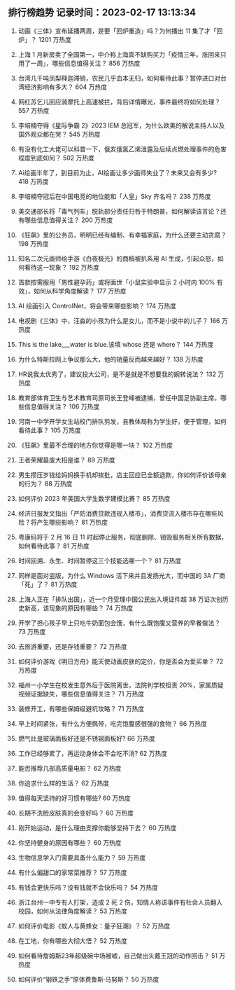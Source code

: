 
## 排行榜趋势 记录时间：2023-02-17 13:13:34
  
  1. 动画《三体》宣布延播两周，是要「回炉重造」吗？为何播出 11 集了才「回炉」？ 1201 万热度
    
  2. 上海 1 月新房卖了全国第一，中介称上海真不缺购买力「疫情三年，涨回来只用了一周」，哪些信息值得关注？ 856 万热度
    
  3. 台湾几千吨凤梨释迦滞销，农民几乎血本无归，如何看待此事？暂停进口对台湾经济影响有多大？ 604 万热度
    
  4. 网红苏乞儿回应骑摩托上高速被拦，背后详情曝光，事件最终将如何处理？ 557 万热度
    
  5. 李培楠夺得《星际争霸 2》2023 IEM 总冠军，为什么欧美的解说主持人以及国外观众都在哭？ 545 万热度
    
  6. 有没有化工大佬可以科普一下，俄亥俄氯乙烯泄露及后续点燃处理事件的危害程度到底如何？ 502 万热度
    
  7. Ai绘画半年了，到目前为止，AI绘画让多少画师失业了？未来又会有多少? 418 万热度
    
  8. 李培楠夺冠后在中国电竞的地位能和「人皇」Sky 齐名吗？ 238 万热度
    
  9. 美交通部长将「毒气列车」脱轨部分责任归咎于特朗普，如何解读该言论？还有哪些信息值得关注？ 200 万热度
    
  10. 《狂飙》里的公务员，明明已经有编制、有幸福家庭，为什么还要主动贪腐？ 198 万热度
    
  11. 知名二次元画师给手游《白夜极光》的商稿被扒系用 AI 生成，引起众怒，如何看待这一现象？ 192 万热度
    
  12. 首款按需服用「男性避孕药」或将面世「小鼠实验中显示 2 小时内 100% 有效」，如何从科学角度解读？ 177 万热度
    
  13. AI 绘画引入 ControlNet，将会带来哪些影响？ 174 万热度
    
  14. 电视剧《三体》中，汪淼的小孩为什么是女儿，而不是小说中的儿子？ 166 万热度
    
  15. This is the lake___water is blue.该填 whose 还是 where？ 144 万热度
    
  16. 为什么特斯拉网上争议那么大，他的销量反而越来越好？ 138 万热度
    
  17. HR说我太优秀了，建议投大公司，是不是就是不想要我的婉转说法？ 132 万热度
    
  18. 教育部体育卫生与艺术教育司原司长王登峰被逮捕，曾任中国足协副主席，哪些信息值得关注？ 106 万热度
    
  19. 河南一中学开学女生站校门排队剪发，县教体局称为学生好，便于管理，如何看待此事？ 105 万热度
    
  20. 《狂飙》里最不合理的地方你觉得是哪一块？ 102 万热度
    
  21. 王者荣耀最废大招是谁？ 89 万热度
    
  22. 男生攒压岁钱给妈妈换手机却挨批，店主回应已全额退款，你如何评价该母亲的行为？ 88 万热度
    
  23. 如何评价 2023 年美国大学生数学建模比赛？ 85 万热度
    
  24. 经济日报发文指出「严防消费贷款违规入楼市」，消费贷流入楼市存在哪些风险？将产生哪些影响？ 81 万热度
    
  25. 粤康码将于 2 月 16 日 11 时起停止服务，彻底删除、销毁服务相关所有数据，如何看待此事？ 81 万热度
    
  26. 时间回溯、永生、时间暂停这三个技能选哪一个？ 81 万热度
    
  27. 同样是面对盗版，为什么 Windows 活下来并且发扬光大，而中国的 3A 厂商「死」了？ 81 万热度
    
  28. 上海人正在「排队出国」，近一个月受理中国公民出入境证件超 38 万证次创历史新高，该现象的原因有哪些？ 74 万热度
    
  29. 开学了担心孩子早上只吃牛奶面包会饿，有什么既饱腹又营养的早餐做法？ 73 万热度
    
  30. 去旅游重要，还是存钱重要？ 72 万热度
    
  31. 如何评价游戏《明日方舟》能天使动画皮肤的定价，你是否会为爱买单？ 72 万热度
    
  32. 福州一小学生在校发生意外后于医院离世，法院判学校担责 20%，家属质疑视频证据缺失，哪些信息值得关注？ 71 万热度
    
  33. 装修开工，有哪些保姆级避坑攻略？ 71 万热度
    
  34. 早上时间紧张，有什么方便携带，吃完饱腹感很强的食物？ 66 万热度
    
  35. 燃气灶是玻璃面板好还是不锈钢面板好? 66 万热度
    
  36. 工作已经够累了，再运动身体会不会吃不消? 62 万热度
    
  37. 能否推荐几部高质量电影？ 62 万热度
    
  38. 你追求什么样的生活？ 62 万热度
    
  39. 值得每天坚持的好习惯有哪些? 60 万热度
    
  40. 长期不洗脸皮肤真的会变好吗？ 60 万热度
    
  41. 刚开始运动，是什么理由支撑你能够坚持下去？ 60 万热度
    
  42. 你坚持健身的原因有哪些？ 60 万热度
    
  43. 生物信息学入门需要具备什么能力？ 59 万热度
    
  44. 有什么偏甜口的家常菜推荐？ 57 万热度
    
  45. 有钱会更快乐吗？没有钱就不会快乐吗？ 54 万热度
    
  46. 浙江台州一中专有人打架，造成 2 死 2 伤，知情人称该事件有社会人员翻入校园，如何从法律角度解读？ 53 万热度
    
  47. 如何评价电影《蚁人与黄蜂女：量子狂潮》？ 52 万热度
    
  48. 在工地，你有哪些大彻大悟？ 52 万热度
    
  49. 如何看待詹姆斯23年超级碗中场被嘘，自己做出头戴王冠的动作回击？ 51 万热度
    
  50. 如何评价“钢铁之手”原体费鲁斯·马努斯？ 50 万热度
    